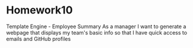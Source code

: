 # Homework10
Template Engine - Employee Summary
As a manager
I want to generate a webpage that displays my team's basic info
so that I have quick access to emails and GitHub profiles
```
